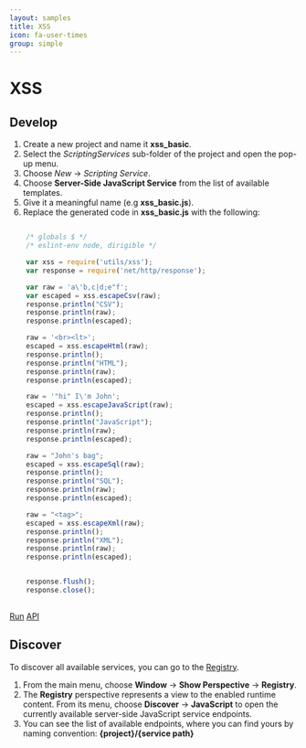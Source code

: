 ```yaml
---
layout: samples
title: XSS
icon: fa-user-times
group: simple
---
```


XSS
===

Develop
--

1. Create a new project and name it **xss_basic**.
2. Select the *ScriptingServices* sub-folder of the project and open the pop-up menu.
3. Choose *New* -> *Scripting Service*.
4. Choose **Server-Side JavaScript Service** from the list of available templates.
5. Give it a meaningful name (e.g **xss_basic.js**).
6. Replace the generated code in **xss_basic.js** with the following:

```javascript

	/* globals $ */
	/* eslint-env node, dirigible */

	var xss = require('utils/xss');
	var response = require('net/http/response');

	var raw = 'a\'b,c|d;e"f';
	var escaped = xss.escapeCsv(raw);
	response.println("CSV");
	response.println(raw);
	response.println(escaped);

	raw = '<br><lt>';
	escaped = xss.escapeHtml(raw);
	response.println();
	response.println("HTML");
	response.println(raw);
	response.println(escaped);

	raw = '"hi" I\'m John';
	escaped = xss.escapeJavaScript(raw);
	response.println();
	response.println("JavaScript");
	response.println(raw);
	response.println(escaped);

	raw = "John's bag";
	escaped = xss.escapeSql(raw);
	response.println();
	response.println("SQL");
	response.println(raw);
	response.println(escaped);

	raw = "<tag>";
	escaped = xss.escapeXml(raw);
	response.println();
	response.println("XML");
	response.println(raw);
	response.println(escaped);


	response.flush();
	response.close();
	
```

<div class="btn-toolbar pull-right">
	<a class="btn btn-warning" href="http://dirigible.eclipse.org/services/ui/anonymous.html?git=https://github.com/dirigiblelabs/sample_utils_xss_basic.git">Run</a>
	<a class="btn btn-info" href="http://www.dirigible.io/api/utils_xss.html">API</a>
</div>

Discover
--
To discover all available services, you can go to the [Registry](../help/registry.html).

1. From the main menu, choose **Window** -> **Show Perspective** -> **Registry**.
2. The **Registry** perspective represents a view to the enabled runtime content. From its menu, choose **Discover** -> **JavaScript** to open the currently available server-side JavaScript service endpoints.
3. You can see the list of available endpoints, where you can find yours by naming convention: **{project}/{service path}**
